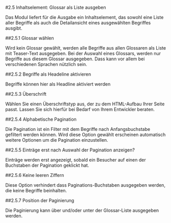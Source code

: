 #2.5 Inhaltselement: Glossar als Liste ausgeben

Das Modul liefert für die Ausgabe ein Inhaltselement, das sowohl eine Liste aller Begriffe als auch die Detailansicht eines ausgewählten Begriffes ausgibt. 

##2.5.1 Glossar wählen

Wird kein Glossar gewählt, werden alle Begriffe aus allen Glossaren als Liste mit Teaser-Text ausgegeben. Bei der Auswahl eines Glossars, werden nur Begriffe aus diesem Glossar ausgegeben. Dass kann vor allem bei verschiedenen Sprachen nützlich sein.

##2.5.2 Begriffe als Headeline aktivieren

Begriffe können hier als Headline aktiviert werden

##2.5.3 Überschrift

Wählen Sie einen Überschriftstyp aus, der zu dem HTML-Aufbau Ihrer Seite passt. Lassen Sie sich hierfür bei Bedarf von Ihrem Entwickler beraten.

##2.5.4 Alphabetische Pagination

Die Pagination ist ein Filter mit dem Begriffe nach Anfangsbuchstabe gefiltert werden können. Wird diese Option gewählt erscheinen automatisch weitere Optionen um die Pagination einzustellen.

##2.5.5 Einträge erst nach Auswahl der Pagination anzeigen?

Einträge werden erst angezeigt, sobald ein Besucher auf einen der Buchstaben der Pagination geklickt hat.

##2.5.6 Keine leeren Ziffern

Diese Option verhindert dass Paginations-Buchstaben ausgegeben werden, die keine Begriffe beinhalten.

##2.5.7 Position der Paginierung

Die Paginierung kann über und/oder unter der Glossar-Liste ausgegeben werden.